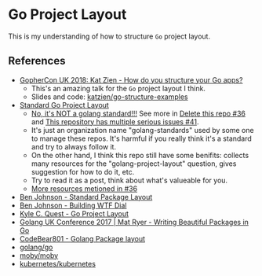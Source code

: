 # Go Project Layout
This is my understanding of how to structure `Go` project layout.    

## References
- [GopherCon UK 2018: Kat Zien - How do you structure your Go apps?](https://www.youtube.com/watch?v=VQym87o91f8&t=3s)     
  - This's an amazing talk for the `Go` project layout I think.    
  - Slides and code: [katzien/go-structure-examples](https://github.com/katzien/go-structure-examples)    
- [Standard Go Project Layout](https://github.com/golang-standards/project-layout)    
  - [No, it's NOT a golang standard!!!](https://github.com/golang-standards/project-layout/issues/38) See more in [Delete this repo #36](https://github.com/golang-standards/project-layout/issues/36) and [This repository has multiple serious issues #41](https://github.com/golang-standards/project-layout/issues/41).     
  - It's just an organization name "golang-standards" used by some one to manage these repos. It's harmful if you really think it's a standard and try to always follow it.     
  - On the other hand, I think this repo still have some benifits: collects many resources for the "golang-project-layout" question, gives suggestion for how to do it, etc.     
  - Try to read it as a post, think about what's valueable for you.             
  - [More resources metioned in #36](https://github.com/golang-standards/project-layout/issues/36#issue-479438391)
- [Ben Johnson - Standard Package Layout](https://medium.com/@benbjohnson/standard-package-layout-7cdbc8391fc1)
- [Ben Johnson - Building WTF Dial](https://medium.com/wtf-dial/wtf-dial-domain-model-9655cd523182)
- [Kyle C. Quest - Go Project Layout](https://medium.com/golang-learn/go-project-layout-e5213cdcfaa2)
- [Golang UK Conference 2017 | Mat Ryer - Writing Beautiful Packages in Go](https://www.youtube.com/watch?v=cAWlv2SeQus)
- [CodeBear801 - Golang Package layout](https://github.com/CodeBear801/tech_summary/blob/master/tech-summary/language/go/go-package-layout.md)
- [golang/go](https://github.com/golang/go)
- [moby/moby](https://github.com/moby/moby)
- [kubernetes/kubernetes](https://github.com/kubernetes/kubernetes)

